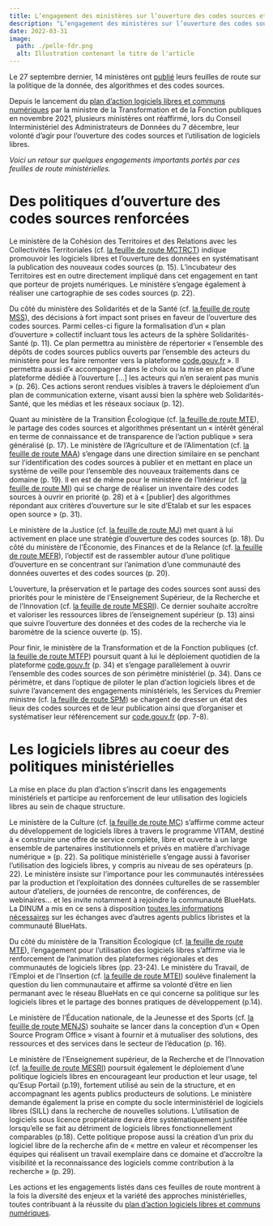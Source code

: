 ```yaml
---
title: L’engagement des ministères sur l’ouverture des codes sources et l’utilisation de logiciels libres
description: "L’engagement des ministères sur l’ouverture des codes sources et l’utilisation de logiciels libres : retour sur les feuilles de route publiées en septembre 2021"
date: 2022-03-31
image:
  path: ./pelle-fdr.png
  alt: Illustration contenant le titre de l'article
---
```


Le 27 septembre dernier, 14 ministères ont [publié](https://www.data.gouv.fr/fr/datasets/feuilles-de-route-ministerielles-sur-la-politique-de-la-donnee-des-algorithmes-et-des-codes-sources/) leurs feuilles de route sur la politique de la donnée, des algorithmes et des codes sources.

Depuis le lancement du [plan d’action logiciels libres et communs numériques](/fr/plan-action-logiciels-libres-et-communs-numeriques/) par la ministre de la Transformation et de la Fonction publiques en novembre 2021, plusieurs ministères ont réaffirmé, lors du Conseil Interministériel des Administrateurs de Données du 7 décembre, leur volonté d’agir pour l’ouverture des codes sources et l’utilisation de logiciels libres.

*Voici un retour sur quelques engagements importants portés par ces feuilles de route ministérielles.*

# Des politiques d’ouverture des codes sources renforcées

Le ministère de la Cohésion des Territoires et des Relations avec les Collectivités Territoriales (cf. [la feuille de route MCTRCT](https://www.data.gouv.fr/fr/datasets/r/ff2c204d-4a92-417c-be2a-12e8d4c2b2a6)) indique promouvoir les logiciels libres et l’ouverture des données en systématisant la publication des nouveaux codes sources (p. 15). L’incubateur des Territoires est en outre directement impliqué dans cet engagement en tant que porteur de projets numériques. Le ministère s’engage également à réaliser une cartographie de ses codes sources (p. 22).

Du côté du ministère des Solidarités et de la Santé (cf. [la feuille de route MSS](https://www.data.gouv.fr/fr/datasets/r/b02f6070-2473-4873-8dc3-c3da71d6a0be)), des décisions à fort impact sont prises en faveur de l’ouverture des codes sources. Parmi celles-ci figure la formalisation d’un « plan d’ouverture » collectif incluant tous les acteurs de la sphère Solidarités-Santé (p. 11). Ce plan permettra au ministère de répertorier « l’ensemble des dépôts de codes sources publics ouverts par l’ensemble des acteurs du ministère pour les faire remonter vers la plateforme [code.gouv.fr](http://code.gouv.fr/sources/) ». Il permettra aussi d’« accompagner dans le choix ou la mise en place d’une plateforme dédiée à l’ouverture […] les acteurs qui n’en seraient pas munis » (p. 26). Ces actions seront rendues visibles à travers le déploiement d’un plan de communication externe, visant aussi bien la sphère web Solidarités-Santé, que les médias et les réseaux sociaux (p. 12).

Quant au ministère de la Transition Écologique (cf. [la feuille de route MTE](https://www.data.gouv.fr/fr/datasets/r/25f0f375-df81-4cc5-8eae-c277a729923f)), le partage des codes sources et algorithmes présentant un « intérêt général en terme de connaissance et de transparence de l’action publique » sera généralisé (p. 17). Le ministère de l’Agriculture et de l’Alimentation (cf. [la feuille de route MAA](https://www.data.gouv.fr/fr/datasets/r/953b4f68-63fa-45fd-b1f6-ab868203e7f0)) s’engage dans une direction similaire en se penchant sur l’identification des codes sources à publier et en mettant en place un système de veille pour l’ensemble des nouveaux traitements dans ce domaine (p. 19). Il en est de même pour le ministère de l’Intérieur (cf. [la feuille de route MI](https://www.data.gouv.fr/fr/datasets/r/7cd10fc7-11c2-4485-996c-d718c184efcf)) qui se charge de réaliser un inventaire des codes sources à ouvrir en priorité (p. 28) et à « [publier] des algorithmes répondant aux critères d’ouverture sur le site d’Etalab et sur les espaces open source » (p. 31).

Le ministère de la Justice (cf. [la feuille de route MJ](https://www.data.gouv.fr/fr/datasets/r/81d2c866-c2ba-4204-9f2c-a6da16423248)) met quant à lui activement en place une stratégie d’ouverture des codes sources (p. 18). Du côté du ministère de l’Économie, des Finances et de la Relance (cf. [la feuille de route MEFR](https://www.data.gouv.fr/fr/datasets/r/561b8f8f-9fe1-4d2e-8dbf-c4212b7f7d7f)), l’objectif est de rassembler autour d’une politique d’ouverture en se concentrant sur l’animation d’une communauté des données ouvertes et des codes sources (p. 20).

L’ouverture, la préservation et le partage des codes sources sont aussi des priorités pour le ministère de l’Enseignement Supérieur, de la Recherche et de l’Innovation (cf. [la feuille de route MESRI](https://www.data.gouv.fr/fr/datasets/r/be61f13d-06d6-40ea-87dd-df7b2918f2e2)). Ce dernier souhaite accroître et valoriser les ressources libres de l’enseignement supérieur (p. 13) ainsi que suivre l’ouverture des données et des codes de la recherche via le baromètre de la science ouverte (p. 15).

Pour finir, le ministère de la Transformation et de la Fonction publiques (cf. [la feuille de route MTFP](https://www.data.gouv.fr/fr/datasets/r/03b43dc4-b92f-4d40-9b7e-598dcd61c420)) poursuit quant à lui le déploiement quotidien de la plateforme [code.gouv.fr](http://code.gouv.fr/sources/) (p. 34) et s’engage parallèlement à ouvrir l’ensemble des codes sources de son périmètre ministériel (p. 34). Dans ce périmètre, et dans l’optique de piloter le plan d’action logiciels libres et de suivre l’avancement des engagements ministériels, les Services du Premier ministre (cf. [la feuille de route SPM](https://www.data.gouv.fr/fr/datasets/r/a1ce2c8e-54c4-4e24-aaaf-8f3b7620cf34)) se chargent de dresser un état des lieux des codes sources et de leur publication ainsi que d’organiser et systématiser leur référencement sur [code.gouv.fr](https://code.gouv.fr/sources/) (pp. 7-8).

# Les logiciels libres au coeur des politiques ministérielles

La mise en place du plan d’action s’inscrit dans les engagements ministériels et participe au renforcement de leur utilisation des logiciels libres au sein de chaque structure.

Le ministère de la Culture (cf. [la feuille de route MC](https://www.data.gouv.fr/fr/datasets/r/2332ad66-0344-4325-ba71-e65517318e22)) s’affirme comme acteur du développement de logiciels libres à travers le programme VITAM, destiné à « construire une offre de service complète, libre et ouverte à un large ensemble de partenaires institutionnels et privés en matière d’archivage numérique » (p. 22). Sa politique ministérielle s’engage aussi à favoriser l’utilisation des logiciels libres, y compris au niveau de ses opérateurs (p. 22). Le ministère insiste sur l’importance pour les communautés intéressées par la production et l’exploitation des données culturelles de se rassembler autour d’ateliers, de journées de rencontre, de conférences, de webinaires… et les invite notamment à rejoindre la communauté BlueHats. La DINUM a mis en ce sens à disposition [toutes les informations nécessaires](/fr/contact/espaces-communication-bluehats/) sur les échanges avec d’autres agents publics libristes et la communauté BlueHats.

Du côté du ministère de la Transition Écologique (cf. [la feuille de route MTE](https://www.data.gouv.fr/fr/datasets/r/25f0f375-df81-4cc5-8eae-c277a729923f)), l’engagement pour l’utilisation des logiciels libres s’affirme via le renforcement de l’animation des plateformes régionales et des communautés de logiciels libres (pp. 23-24). Le ministère du Travail, de l’Emploi et de l’Insertion (cf. [la feuille de route MTEI](https://www.data.gouv.fr/fr/datasets/r/e9174d55-3ad6-4959-a40b-5818f829fd7f)) soulève finalement la question du lien communautaire et affirme sa volonté d’être en lien permanant avec le réseau BlueHats en ce qui concerne sa politique sur les logiciels libres et le partage des bonnes pratiques de développement (p.14).

Le ministère de l’Éducation nationale, de la Jeunesse et des Sports (cf. [la feuille de route MENJS](https://www.data.gouv.fr/fr/datasets/r/0b7e6089-9100-47ba-bc15-ea17013da4ed)) souhaite se lancer dans la conception d’un « Open Source Program Office » visant à fournir et à mutualiser des solutions, des ressources et des services dans le secteur de l’éducation (p. 16).

Le ministère de l’Enseignement supérieur, de la Recherche et de l’Innovation (cf. [la feuille de route MESRI](https://www.data.gouv.fr/fr/datasets/r/be61f13d-06d6-40ea-87dd-df7b2918f2e2)) poursuit également le déploiement d’une politique logiciels libres en encourageant leur production et leur usage, tel qu’Esup Portail (p.19), fortement utilisé au sein de la structure, et en accompagnant les agents publics producteurs de solutions. Le ministère demande également la prise en compte du socle interministériel de logiciels libres (SILL) dans la recherche de nouvelles solutions. L’utilisation de logiciels sous licence propriétaire devra être systématiquement justifée lorsqu’elle se fait au détriment de logiciels libres fonctionnellement comparables (p.18). Cette politique propose aussi la création d’un prix du logiciel libre de la recherche afin de « mettre en valeur et récompenser les équipes qui réalisent un travail exemplaire dans ce domaine et d’accroître la visibilité et la reconnaissance des logiciels comme contribution à la recherche » (p. 29).

Les actions et les engagements listés dans ces feuilles de route montrent à la fois la diversité des enjeux et la variété des approches ministérielles, toutes contribuant à la réussite du [plan d’action logiciels libres et communs numériques](/fr/plan-action-logiciels-libres-et-communs-numeriques/).



